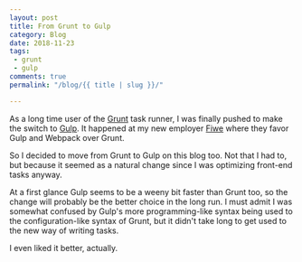 ```yaml
---
layout: post
title: From Grunt to Gulp
category: Blog
date: 2018-11-23
tags:
 - grunt
 - gulp
comments: true
permalink: "/blog/{{ title | slug }}/"

---
```


As a long time user of the [Grunt](https://gruntjs.com) task runner, I was finally pushed to make the switch to [Gulp](https://gulpjs.com). It happened at my new employer [Fiwe](https://www.fiwe.com/se/) where they favor Gulp and Webpack over Grunt.

So I decided to move from Grunt to Gulp on this blog too. Not that I had to, but because it seemed as a natural change since I was optimizing front-end tasks anyway.

At a first glance Gulp seems to be a weeny bit faster than Grunt too, so the change will probably be the better choice in the long run. I must admit I was somewhat confused by Gulp's more programming-like syntax being used to the configuration-like syntax of Grunt, but it didn't take long to get used to the new way of writing tasks.

I even liked it better, actually.

